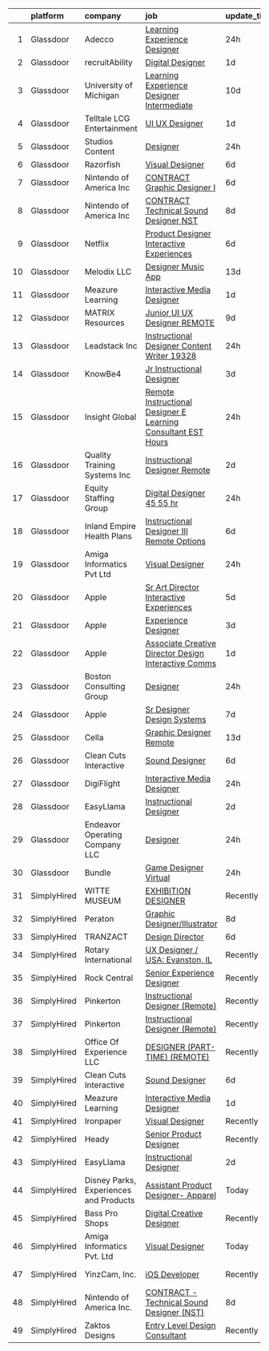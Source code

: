 

|    | platform    | company                                | job                                                                                                                                                                                                                                                                                                                                                                                                                                                                                                                                                                                                                                                                                                                                                                                                                                                                                                                                                                                                                                                                                                                                                                                                                                                                                                   | update_time   | location             |
|---:|:------------|:---------------------------------------|:------------------------------------------------------------------------------------------------------------------------------------------------------------------------------------------------------------------------------------------------------------------------------------------------------------------------------------------------------------------------------------------------------------------------------------------------------------------------------------------------------------------------------------------------------------------------------------------------------------------------------------------------------------------------------------------------------------------------------------------------------------------------------------------------------------------------------------------------------------------------------------------------------------------------------------------------------------------------------------------------------------------------------------------------------------------------------------------------------------------------------------------------------------------------------------------------------------------------------------------------------------------------------------------------------|:--------------|:---------------------|
|  1 | Glassdoor   | Adecco                                 | [Learning Experience Designer](https://www.glassdoor.com/partner/jobListing.htm?pos=110&ao=1110586&s=58&guid=00000182b4e006f6869103c9fa0742d9&src=GD_JOB_AD&t=SR&vt=w&ea=1&cs=1_c041d05a&cb=1660891957371&jobListingId=1008079111025&cpc=3DB599BF2F4828F0&jrtk=3-0-1gaqe01oijihg801-1gaqe01pfgsog800-d5f68bde9fbc040b--6NYlbfkN0CsARmfH1XNQTa22oGIIJ18FtyAjbQsgfeQZpddTLaeHhygH4euGCkj3BcQzwrXkBaXk-ST3fWbgnWAvtk70gTD1N8food62fA9s5b6fL_in_z5f5RqcsRZbrIYOHoWpYb-xLQvAuW67ypmgdZKbLO8FGB6ZtsdOoPIjwnkN5YXJHuYgGR8yn3t8k-5vOSlwQ4pwyacUthqYQbrZhcvuC3J9aeoM_oPExyaRNTG7GMk8fkxp9PyBmaH0O0LOULWFlbcYljEVp9BSwWR34dYCYWS2RQcsgLQIwS6WgLgzx0PlAIoKiyPFMjsLj3gBN91mUdDXafPTBPDxLzl-RaNHH1FFc5_4BJv63VGmz0Pe8_B_99wKLhhzPnja_HgCYGaw46QSOXVxsfKYyGcXzE4bF2i-mBoTQUWbFC6ztM3wSyWLE36SRZOqBxqvLfscPasyx0Qc1hvwUkgN_jTSaWpu1RaPN4MgXxBQ3s-w52gM-lUFcy0Ld2FhD95qJsLZz46HTVNMZVEPOpCqPvMEeE0ATvmD0cRqO7FDzLPkltXaRX-GtnoQ-lRe6QpHIeRiP82eyxXlv5zjUtjv6JmkGV9SNDPj9Wxoi-Jf6EqaomV2WKiDXSdOT0NFpFA1ddjioXjv8eE4Zghp3icSlQPE7g-t1yWYr2zxngMhkd-1BiJU2NkghVGus8kfCGPo1Osxy3PK5m863rjaqtFQFnyEU6gfuX2hX740i4GpjA6tdLXPxcrj2TfXG3h1lFIJq8z2kpdRa6v2SQfqUCaCpRV4yFw1McasVR_KepKjIyBYXuJXnpNa45Opa3Av6SMEQ9qllyrAkB4oVjklDIyDXTjOktjFrIKshYIhN4nyk2N5oeallYIeHZHdJo_CLpE8POUMCiGi8_zITahTXbkVNWdrsIX0f9s6QtFdSbJxwY%3D) | 24h           | Santa Clara, CA      |
|  2 | Glassdoor   | recruitAbility                         | [Digital Designer](https://www.glassdoor.com/partner/jobListing.htm?pos=105&ao=1110586&s=58&guid=00000182b4e006f6869103c9fa0742d9&src=GD_JOB_AD&t=SR&vt=w&ea=1&cs=1_bd0fa55c&cb=1660891957371&jobListingId=1008076562192&cpc=149B3D5996025BBA&jrtk=3-0-1gaqe01oijihg801-1gaqe01pfgsog800-84f7aba4a536d701--6NYlbfkN0CGG9KWCDlpnNsyBDyIiP_Q0811kl3MMa1wmNp0I1WtkTaTZU1gJWaiKEGe9oYuZ3B6YAoH_Bgr2TD3KjgDmiHUOhKiKP4NWpcFQBTraWpSjZqfkSRyLtUPyu-Aqai5mIQd7y0kWZVt_6ww7vSofiA2oQj8SlSMptj0ggTaq51RLEh50rfiPSDOFe5oJ5_cUNwr7GIGDCTvhhkkTb04vTYZjfgjMRBXv8tSMlse42y994OF-JcN-ZJrUYbJx0dsopri4qu3nhMMNjggkYDX6S-j6EVeA4Sj0GwazJdpOVWJpt-jrqJEw0HULd3sbaHx7pjYgMvzZnVcNpB0tY-CBydqPQaY0cW-JQOA-WeJ9ylcLtsgfuA559yvrZB6as6brKkc46T7DxoLlOeshQIca00ejXRR9Dgbbty0ELny95AWs1opzNqoMZ3HaiSJUqtG5R49ceu1hPjQoIyGxf8x6b5ZjbC8K_v5CBbzAEPwc6QiyAmDHNagKGBRnBDWtaxJT0nNfYjhzXeWXiLycocrHABT)                                                                                                                                                                                                                                                                                                                                                                                                                           | 1d            | Leander, TX          |
|  3 | Glassdoor   | University of Michigan                 | [Learning Experience Designer Intermediate](https://www.glassdoor.com/partner/jobListing.htm?pos=116&ao=1136043&s=58&guid=00000182b4e006f6869103c9fa0742d9&src=GD_JOB_AD&t=SR&vt=w&cs=1_7331981b&cb=1660891957372&jobListingId=1008060392143&jrtk=3-0-1gaqe01oijihg801-1gaqe01pfgsog800-841b29a382cacbfc-)                                                                                                                                                                                                                                                                                                                                                                                                                                                                                                                                                                                                                                                                                                                                                                                                                                                                                                                                                                                            | 10d           | Ann Arbor, MI        |
|  4 | Glassdoor   | Telltale   LCG Entertainment           | [UI UX Designer](https://www.glassdoor.com/partner/jobListing.htm?pos=126&ao=1136043&s=58&guid=00000182b4e006f6869103c9fa0742d9&src=GD_JOB_AD&t=SR&vt=w&ea=1&cs=1_bbb05a82&cb=1660891957373&jobListingId=1008077348225&jrtk=3-0-1gaqe01oijihg801-1gaqe01pfgsog800-d5910ed26c772035-)                                                                                                                                                                                                                                                                                                                                                                                                                                                                                                                                                                                                                                                                                                                                                                                                                                                                                                                                                                                                                  | 1d            | California           |
|  5 | Glassdoor   | Studios Content                        | [Designer](https://www.glassdoor.com/partner/jobListing.htm?pos=125&ao=1136043&s=58&guid=00000182b4e006f6869103c9fa0742d9&src=GD_JOB_AD&t=SR&vt=w&cs=1_16d0c760&cb=1660891957373&jobListingId=1008078500106&jrtk=3-0-1gaqe01oijihg801-1gaqe01pfgsog800-7e3a1ec9b393dd6b-)                                                                                                                                                                                                                                                                                                                                                                                                                                                                                                                                                                                                                                                                                                                                                                                                                                                                                                                                                                                                                             | 24h           | Burbank, CA          |
|  6 | Glassdoor   | Razorfish                              | [Visual Designer](https://www.glassdoor.com/partner/jobListing.htm?pos=114&ao=1136043&s=58&guid=00000182b4e006f6869103c9fa0742d9&src=GD_JOB_AD&t=SR&vt=w&ea=1&cs=1_b8ee3a2a&cb=1660891957372&jobListingId=1008069448286&jrtk=3-0-1gaqe01oijihg801-1gaqe01pfgsog800-2dd04ae385744f70-)                                                                                                                                                                                                                                                                                                                                                                                                                                                                                                                                                                                                                                                                                                                                                                                                                                                                                                                                                                                                                 | 6d            | Boston, MA           |
|  7 | Glassdoor   | Nintendo of America Inc                | [CONTRACT   Graphic Designer I](https://www.glassdoor.com/partner/jobListing.htm?pos=119&ao=1136043&s=58&guid=00000182b4e006f6869103c9fa0742d9&src=GD_JOB_AD&t=SR&vt=w&cs=1_6750a716&cb=1660891957372&jobListingId=1008069425781&jrtk=3-0-1gaqe01oijihg801-1gaqe01pfgsog800-d0b134663c89da81-)                                                                                                                                                                                                                                                                                                                                                                                                                                                                                                                                                                                                                                                                                                                                                                                                                                                                                                                                                                                                        | 6d            | Redmond, WA          |
|  8 | Glassdoor   | Nintendo of America Inc                | [CONTRACT   Technical Sound Designer  NST ](https://www.glassdoor.com/partner/jobListing.htm?pos=117&ao=1136043&s=58&guid=00000182b4e006f6869103c9fa0742d9&src=GD_JOB_AD&t=SR&vt=w&cs=1_c1709dd0&cb=1660891957372&jobListingId=1008066224463&jrtk=3-0-1gaqe01oijihg801-1gaqe01pfgsog800-4f54bb3e91a298df-)                                                                                                                                                                                                                                                                                                                                                                                                                                                                                                                                                                                                                                                                                                                                                                                                                                                                                                                                                                                            | 8d            | Redmond, WA          |
|  9 | Glassdoor   | Netflix                                | [Product Designer  Interactive Experiences](https://www.glassdoor.com/partner/jobListing.htm?pos=112&ao=1136043&s=58&guid=00000182b4e006f6869103c9fa0742d9&src=GD_JOB_AD&t=SR&vt=w&cs=1_505cda09&cb=1660891957371&jobListingId=1008069359389&jrtk=3-0-1gaqe01oijihg801-1gaqe01pfgsog800-b9bbc2e1ae291f89-)                                                                                                                                                                                                                                                                                                                                                                                                                                                                                                                                                                                                                                                                                                                                                                                                                                                                                                                                                                                            | 6d            | California           |
| 10 | Glassdoor   | Melodix LLC                            | [Designer  Music App](https://www.glassdoor.com/partner/jobListing.htm?pos=102&ao=1110586&s=58&guid=00000182b4e006f6869103c9fa0742d9&src=GD_JOB_AD&t=SR&vt=w&ea=1&cs=1_0495fc6a&cb=1660891957370&jobListingId=1008055438090&cpc=C891152315FA1AD8&jrtk=3-0-1gaqe01oijihg801-1gaqe01pfgsog800-ac0a77637fcb9bf8--6NYlbfkN0CdcVd3SDA1nO7RkKTAACmPV4xEt72Vls8LI2dqcgyOeN2acpaCqCtZFHnk2S48trzC_ObnGTOTe5kRGfu12v_De9jUavP08A2WRAog3aMdsjAI6I_R6O1cDNNKEa09O0E-iwX8N1-oYAU5FhKvOy5-7BJpglUoUiSCUUUOXhjsOD6RkIAJnCdLFpw6ltgLpfir9JL86qpavIqRUVXOezugj05CAs1XjnAXEDMHnOHXd7OLpLP09DANRAgZ3S8FnsP27KzNQPnAyfNFX1eInRHYwnSy5IQloH9nOydiBCZJZdzrddvQt1onOhADKCKRsvPJ4eG2fqIytSmoDRwZtkbzYVEQuFlqGCuhoauGEGQw_Athle7gntzMRji_URKA6HzaMZdvBuzy_OpncWy8avbM101w-YNDipHh-9ZlAo8QC9RXoGP-gNxdmErF-R5VNS7vZh0zJeN6z0XUU2MryVm17wqiDKWKZrWjLE7SsKPmrKQTsDF7pTRa)                                                                                                                                                                                                                                                                                                                                                                                                                                                        | 13d           | Remote               |
| 11 | Glassdoor   | Meazure Learning                       | [Interactive Media Designer](https://www.glassdoor.com/partner/jobListing.htm?pos=115&ao=1136043&s=58&guid=00000182b4e006f6869103c9fa0742d9&src=GD_JOB_AD&t=SR&vt=w&ea=1&cs=1_3c0bb1be&cb=1660891957372&jobListingId=1008077312452&jrtk=3-0-1gaqe01oijihg801-1gaqe01pfgsog800-55f72a9f9425cee4-)                                                                                                                                                                                                                                                                                                                                                                                                                                                                                                                                                                                                                                                                                                                                                                                                                                                                                                                                                                                                      | 1d            | Alabama              |
| 12 | Glassdoor   | MATRIX Resources                       | [Junior UI   UX Designer   REMOTE](https://www.glassdoor.com/partner/jobListing.htm?pos=108&ao=1110586&s=58&guid=00000182b4e006f6869103c9fa0742d9&src=GD_JOB_AD&t=SR&vt=w&ea=1&cs=1_b94898ad&cb=1660891957371&jobListingId=1008063613141&cpc=FB7E4A1762AE5BEC&jrtk=3-0-1gaqe01oijihg801-1gaqe01pfgsog800-93ed54646864d401--6NYlbfkN0De5ppvndiyxA0pMSLQzOe_j9Mra0KF_8EhxTxOKXtZIfhM20E97mGJ28x3XA14Fw347YOZu9H1TW3cLCgiKdU9XDBC-yui81Ij8BUAH8nl8ee4EJiqTqxlFfbk3D2KluRYfYu0o-hUQvrSDoDGqUIsSNBqgrVpxZuBg9O-U62m1upbkFW5GvtmmoNt4mzn6e1LH23TP2M81hzgQ0gdS2zq6jBN1wwpo3VFL0qjUDim8st2LUFtYyER-oQ3tnDxlnC09Q69s3iSfDIBGglmazDcf5NpIDSUZBAayMdE5RgDoAf1zvTQvhKxMfMrIh-fyGiSza754TiPriWJyKVCZnPnKZcJTJzM5ytNR7tOCmBQ6cHzIPiz-k0kh_UTaNdumziX7wkOXpJWJuBnr5B1hxSlrFSdeXZMWEd45-HiPQG2SwT6ieWP2UkZSEOomwitI-uqouuCWWY1z1o1DtukB4J6M1jNqUluyNLUpfXGLxuNqUkFGz-669JYng-CsOFVQmXNuqPkpndMF0FNDTDzUADDfcosKuKazPDLQ5KJQNcsQw%3D%3D)                                                                                                                                                                                                                                                                                                                                                                               | 9d            | Naperville, IL       |
| 13 | Glassdoor   | Leadstack Inc                          | [Instructional Designer Content Writer 19328](https://www.glassdoor.com/partner/jobListing.htm?pos=106&ao=1110586&s=58&guid=00000182b4e006f6869103c9fa0742d9&src=GD_JOB_AD&t=SR&vt=w&ea=1&cs=1_d2ed4ee3&cb=1660891957371&jobListingId=1008079551490&cpc=3BA4CE39D5B5DEF5&jrtk=3-0-1gaqe01oijihg801-1gaqe01pfgsog800-5b7e8c73342b138a--6NYlbfkN0AN1DXOJ3XjvJpsorCLbwBX67_Zmbno95PICvIB5GJH13XHFuyYrum6AmNcT9_RMPNsHxWjotvePtNBjDKQnRr-CN0u1G_0s4BpRXq1Q4MrvQrvXobe2-8pEbYmlIMJUDD85HDI7EUQKNi83Xuw2dNkHzZXzPOX6AiLhEjeJBss5Shp4wIASUJHvWfPWgfNR3cyiS0I8M3h6a-OkXRzEQhwjitaVMMgtkPsLiU8TA_4ZQCKWFEl0CUi1UG-PsxnaTDFma0las9M8oBpcdEQ898GIxxMMf0QV5U0FrbwKBjhSkQ7zVL_OG8Dsp8xLgnqcosWbhVaLN1gsOL48HqleVSmK4PEgVTA1i5WkIAAqL2_mJcym5kXUPz_N2vY9o53_CG-IwWdDfpFS7AAODvyNxzrOhBPA4C_7MNcCafntSqaBtgr_zP2df6BiyLRDPksywVR6gieDzqpeogtDqCUYMQcUYUHkBcd8j1CgAxoSwCCAmJb80zN-ceY2bs6uXWuLBM%3D)                                                                                                                                                                                                                                                                                                                                                                                                                  | 24h           | Chicago, IL          |
| 14 | Glassdoor   | KnowBe4                                | [Jr  Instructional Designer](https://www.glassdoor.com/partner/jobListing.htm?pos=127&ao=1136043&s=58&guid=00000182b4e006f6869103c9fa0742d9&src=GD_JOB_AD&t=SR&vt=w&ea=1&cs=1_037c56e0&cb=1660891957373&jobListingId=1008072445544&jrtk=3-0-1gaqe01oijihg801-1gaqe01pfgsog800-59aa386d6322adbe-)                                                                                                                                                                                                                                                                                                                                                                                                                                                                                                                                                                                                                                                                                                                                                                                                                                                                                                                                                                                                      | 3d            | Clearwater, FL       |
| 15 | Glassdoor   | Insight Global                         | [Remote Instructional Designer E Learning Consultant  EST Hours ](https://www.glassdoor.com/partner/jobListing.htm?pos=109&ao=1110586&s=58&guid=00000182b4e006f6869103c9fa0742d9&src=GD_JOB_AD&t=SR&vt=w&ea=1&cs=1_7a58b1fd&cb=1660891957371&jobListingId=1008078790467&cpc=8795CF9063CD573D&jrtk=3-0-1gaqe01oijihg801-1gaqe01pfgsog800-fbc3bba26bb06184--6NYlbfkN0BKkHZu3wF05EeDimN_p6sYpKCMArvwa95YdH7UpkaBCobj99dZAfyu9JevU964-bKfT3PuzLu_ldolfiwO2inBCmHa1_THBIO7Mrpr8ugrzMpoAYT2DZw39dtkGe9gZR1bAwwsuSauuCN1WT5-VxCE89qHOxLhWx2FAI90n2zoDKChGMv4qOoptNE_rxCIsetEWD2NYNqv9cxzTkABoxDsSetwKfJ2thc7wlu63lNiUkYxYs8gdrZUxYS3WuKIo7VnLY9zoWlLxSxUPEKM1xdKYpJqizUgMsnlVK7zi2_xndaQu7SABXRFKqgDzzI4S0_xAe2nNEmq9lrjD92jyOJ9V0kL-hIALkKUsrESLQ6ViTyB0bZh9d4epoYCBJSZXNrCm-CzlqOW5Iq8diauEErSm4hL082NgA9gXW-yvD70bBwkLXZ4ivY2YcOj_wN0HFCj5x7R99yKYIeIyV5gSMdTZ6IxK5HLXOS-dBb3H_f7uSiZNtsI3icWjT2Ir-H9ZkF3qneivJqU_A%3D%3D)                                                                                                                                                                                                                                                                                                                                                                                | 24h           | Remote               |
| 16 | Glassdoor   | Quality Training Systems Inc           | [Instructional Designer  Remote ](https://www.glassdoor.com/partner/jobListing.htm?pos=103&ao=1110586&s=58&guid=00000182b4e006f6869103c9fa0742d9&src=GD_JOB_AD&t=SR&vt=w&ea=1&cs=1_a4dfae57&cb=1660891957370&jobListingId=1008073674626&cpc=451933188B21919D&jrtk=3-0-1gaqe01oijihg801-1gaqe01pfgsog800-7548cc2409c09d8f--6NYlbfkN0Do0NJZxTlNQv8zNit5bjNgC4ptqUVvfA2tyS3ZXr20tD-PYFOMaTwZLb1B22RU8arf73TsLtlexIKdhFYjLoaF7YraZ9Kk1SBoAFQFwuiW_adojCM3ev6KKRysGw-MIsP-L68djQiiyhyajB3vq3642FZhB2k9vtThpG4u_5dbyIxNlJjyTAhX0deeE93JuT4bUz2PAQoYWqcgkTCj12glvo_Ylsjua0yx7r-MEE8vQ4DS1P0aoHW2l5ZSzLHKYmIofjJu-ZZ27sQIuiMETtmhEpUleBSe5f7v8pIjeamwiLW2B-DL5iSEbTPN7ma65JGqwfdv5Dm_jZ_7s0A5VMoEZxSX3O_Gkou4WzLQ24J9WEUhWo7J_GT8Gm5okt6d--QB5hFNzIxU_r64co8xiBt-4vNb3HH34g-BhPxC8fVjMRD8NmDyrwcdoDbe3-q_5iXY0z1XeaRYH5uUzLqI8Fdz3cTWqj2MOhsp_8UmntqSYWs2Y_nY4Y8b9S54MxZltHU%3D)                                                                                                                                                                                                                                                                                                                                                                                                                              | 2d            | Remote               |
| 17 | Glassdoor   | Equity Staffing Group                  | [Digital Designer   45    55 hr ](https://www.glassdoor.com/partner/jobListing.htm?pos=111&ao=1110586&s=58&guid=00000182b4e006f6869103c9fa0742d9&src=GD_JOB_AD&t=SR&vt=w&ea=1&cs=1_4c52f23d&cb=1660891957371&jobListingId=1008078619294&cpc=9908D8D4413DBB8A&jrtk=3-0-1gaqe01oijihg801-1gaqe01pfgsog800-f157491ccf6d9c7b--6NYlbfkN0C1yyJIapRlEdYOhDmVropYbNu6_NST9zaz4GWjsOuGwSr2S_wuxMSgMUxyoNOegNJ_MR9YBqCM6Xqh9-Q4Aae1mUPg_y8I2lywr-DW5VsUithgMilTEXphIfKgCACnmeGel4EQKYYZmHJV3oRXG2rWr_Ud7F_9XEJM3WRdc3Rmcv5JIHHQEg4eFw-eYKQP8v4aNNZm1lkWJut1HczbT7RLnnfrytptBZVJVEGgt3PnfIg3D95tgTpTlWMnVyiMfGhHhVxTt6FT31YG35-a4YH6pisF26-oYpWEjdE1bEIpRl9Zcfdqw3SdZ1YIlo4mHzQrW0uT_GcAAeYeNK-09AVbmphyrfCKtw6ol9PF8gI2-V64aGW-3r9Zb9ZcH0TFPq0OQUbbNjMrSRZcFb9_tKa7FXq1apFoEe5qOd5K3FOgdHXAIX6l2q5FHqjt_PLF4LVHsyatgY216YNUYY8dGWxiiHnR8wJIEe1owBuMXpMDc0ukTucmdyfZAwJ7xuBoco6yOkEbOyNYeg%3D%3D)                                                                                                                                                                                                                                                                                                                                                                                                                | 24h           | Remote               |
| 18 | Glassdoor   | Inland Empire Health Plans             | [Instructional Designer III  Remote Options ](https://www.glassdoor.com/partner/jobListing.htm?pos=121&ao=1136043&s=58&guid=00000182b4e006f6869103c9fa0742d9&src=GD_JOB_AD&t=SR&vt=w&cs=1_7ce62f90&cb=1660891957372&jobListingId=1008069325976&jrtk=3-0-1gaqe01oijihg801-1gaqe01pfgsog800-dda88814a8996fbd-)                                                                                                                                                                                                                                                                                                                                                                                                                                                                                                                                                                                                                                                                                                                                                                                                                                                                                                                                                                                          | 6d            | Rancho Cucamonga, CA |
| 19 | Glassdoor   | Amiga Informatics Pvt  Ltd             | [Visual Designer](https://www.glassdoor.com/partner/jobListing.htm?pos=124&ao=1136043&s=58&guid=00000182b4e006f6869103c9fa0742d9&src=GD_JOB_AD&t=SR&vt=w&ea=1&cs=1_c02a79c4&cb=1660891957373&jobListingId=1008079318506&jrtk=3-0-1gaqe01oijihg801-1gaqe01pfgsog800-43f5cbf4c9e814c1-)                                                                                                                                                                                                                                                                                                                                                                                                                                                                                                                                                                                                                                                                                                                                                                                                                                                                                                                                                                                                                 | 24h           | Remote               |
| 20 | Glassdoor   | Apple                                  | [Sr  Art Director  Interactive Experiences](https://www.glassdoor.com/partner/jobListing.htm?pos=130&ao=1136043&s=58&guid=00000182b4e006f6869103c9fa0742d9&src=GD_JOB_AD&t=SR&vt=w&cs=1_ec54bcb4&cb=1660891957373&jobListingId=1008069663444&jrtk=3-0-1gaqe01oijihg801-1gaqe01pfgsog800-90bacf3e3ea7a46c-)                                                                                                                                                                                                                                                                                                                                                                                                                                                                                                                                                                                                                                                                                                                                                                                                                                                                                                                                                                                            | 5d            | Austin, TX           |
| 21 | Glassdoor   | Apple                                  | [Experience Designer](https://www.glassdoor.com/partner/jobListing.htm?pos=122&ao=1136043&s=58&guid=00000182b4e006f6869103c9fa0742d9&src=GD_JOB_AD&t=SR&vt=w&cs=1_a1edd769&cb=1660891957372&jobListingId=1008071543111&jrtk=3-0-1gaqe01oijihg801-1gaqe01pfgsog800-d1233c61bb62ac62-)                                                                                                                                                                                                                                                                                                                                                                                                                                                                                                                                                                                                                                                                                                                                                                                                                                                                                                                                                                                                                  | 3d            | Cupertino, CA        |
| 22 | Glassdoor   | Apple                                  | [Associate Creative Director  Design  Interactive Comms](https://www.glassdoor.com/partner/jobListing.htm?pos=113&ao=1136043&s=58&guid=00000182b4e006f6869103c9fa0742d9&src=GD_JOB_AD&t=SR&vt=w&cs=1_5a256c56&cb=1660891957372&jobListingId=1008077637787&jrtk=3-0-1gaqe01oijihg801-1gaqe01pfgsog800-db0ab7f1b52bf141-)                                                                                                                                                                                                                                                                                                                                                                                                                                                                                                                                                                                                                                                                                                                                                                                                                                                                                                                                                                               | 1d            | Cupertino, CA        |
| 23 | Glassdoor   | Boston Consulting Group                | [Designer](https://www.glassdoor.com/partner/jobListing.htm?pos=104&ao=1110586&s=58&guid=00000182b4e006f6869103c9fa0742d9&src=GD_JOB_AD&t=SR&vt=w&cs=1_93d5f04c&cb=1660891957370&jobListingId=1008079740503&cpc=FAE5E775D180B2FB&jrtk=3-0-1gaqe01oijihg801-1gaqe01pfgsog800-ac0234b39e72fda7--6NYlbfkN0BRT_J8tESNZROimpc0WyD7EGfhllYDKcBPIyLxids1TSfSQiqjuGc5zGV0UAEQCGOExvdY8IV6OwNtffs2dUnFqi6BByaFoglZRWEtb5LlbqIL03VnIRlOhlM83ovIWWmAw3GjYLlg4ZmlYRRfXlRK7NAnLhg18STRNQJ0FQ5AHwr_k9aV6zeNIqQxuJ4fNxF8YjK7E6cHpZ_r1FNuEIJWhWw3ijxJOBauaMA7gOkDf4IAivEdS_N2K3ABl5moJ-YwFNHkQJd-X8hnlF_zA2klwGf9iVGF7WhmvPwKDIlFIe1u9qkeD_FY8oAMahV7UlgVTh83fGmdY-W9Lu2EETFhE6VXkjAqLJGON8H4YAj7FkXoxJYTYtz5EasCRoi2MofGfVRzzayi9YhNNkujs-HTt1OTWsVz726V264IC8DOfchi1J2GkDZtCPgv4PwrrlWurA-pt25v3kSgr5rdl4MIBEch1m8v9lgpDk_0DPEvF7byU75l68Q2)                                                                                                                                                                                                                                                                                                                                                                                                                                                                        | 24h           | Atlanta, GA          |
| 24 | Glassdoor   | Apple                                  | [Sr  Designer  Design Systems](https://www.glassdoor.com/partner/jobListing.htm?pos=129&ao=1136043&s=58&guid=00000182b4e006f6869103c9fa0742d9&src=GD_JOB_AD&t=SR&vt=w&cs=1_16ac6fb9&cb=1660891957373&jobListingId=1008066722317&jrtk=3-0-1gaqe01oijihg801-1gaqe01pfgsog800-583032b7a0e3b375-)                                                                                                                                                                                                                                                                                                                                                                                                                                                                                                                                                                                                                                                                                                                                                                                                                                                                                                                                                                                                         | 7d            | Cupertino, CA        |
| 25 | Glassdoor   | Cella                                  | [Graphic Designer  Remote ](https://www.glassdoor.com/partner/jobListing.htm?pos=107&ao=1110586&s=58&guid=00000182b4e006f6869103c9fa0742d9&src=GD_JOB_AD&t=SR&vt=w&cs=1_15795dff&cb=1660891957372&jobListingId=1008055100464&cpc=8795CF9063CD573D&jrtk=3-0-1gaqe01oijihg801-1gaqe01pfgsog800-8a21539ff37dcdf0--6NYlbfkN0ABL5jwqrJX8j4-zsE1pdctockIOMh3bUiDojLxDHSgft-IBPHc-ugKxXUaFJpc9ddl6vOEnOsXPysqrjtM0iNgqtRTLvWMnSGnxWTTpevr33enHPKvmeiN2j5AHOW80dhcByS70jb9Pg4Nn-OYaqNkCkgWk0AbKBiPIythtbGon_lFVnCjQ4CwNKSqLetOKQ1mbsUUCFnPI8iYsCpJwqBq5n-2MVofDij9ZYmlrR5Htk9LtVPImqPPrmF9dXrxugp9BR-ZNhvO0jALaskBOIr6xFWlZmvR9pYmbEdvuuVSmfcr-GUj9AZiVfbnVKIO8OJaeOUwOJQDeU-qKPRASBN5CjRthdPU41tE8gyWOC0sYy_24l-lrz3SRHq2u-VOx7evqeF12GDLAFx0IS1Z6vm5g2zlW3dv1l_velLxK9fsFte3AufsR8Q0SfAiGdAxznUuS60H7VEhK6f-trPFTxkTiLCSi03Kg2wmQmfvpsdgzwxCFApynjKb7M3hZAcU67llw9iC4P4qs0vrM99k4UliLYLSDe6toMmVWbDTgcwZL7tuYmZw3uLWoNROvI9FauWKzre2EazDr6u32QhyyeNGMxYRDZ3I26zRi8tH50oZDrJmGYE5vvS-K8pTtigUxQ-LDo6n2ciF8P7TpyJ99j8KSnCtOwiYunuUdRlo_1X_j66IfgLHFrRZpdp8dDatFF2XtpFzVv4vqWlQEmWG1q9ZGY8Mv7ckH3R_922XRkVcMptJbywaH-9Q)                                                                                                                                                                                       | 13d           | Bridgewater, NJ      |
| 26 | Glassdoor   | Clean Cuts Interactive                 | [Sound Designer](https://www.glassdoor.com/partner/jobListing.htm?pos=101&ao=1110586&s=58&guid=00000182b4e006f6869103c9fa0742d9&src=GD_JOB_AD&t=SR&vt=w&ea=1&cs=1_741b7724&cb=1660891957370&jobListingId=1008068462835&cpc=B076152010A3B66C&jrtk=3-0-1gaqe01oijihg801-1gaqe01pfgsog800-180f36a67d041096--6NYlbfkN0BdWmvb-rJl2QNnPZsqfom0WtyBpRDZD-qGOAPpXEAerX6a6oApLbNube8VIkmBRry4WGRoB0qsfFORcDwlv5J-Sd2QpNdWVPU3rpOKe16b-v51oCGYFn1Gg0GCh9sLO-2YemhZ2pKU_mGnQ6gmjy9PJXCZWcP9S85pmy_gMB17x15owpHU1MnjT43sqb3YyQDeLjrcU3bpFbe8y86U1in1VkOyVhc75wJwq5dxdBkIpbaHx6JopcPkfybo3p9CNMf-oiB03jGo0WzMn9th2JT-tS8KzxmpvLmX6KKWYl1SIEJz4XWxnf-koSM4pViVNyaSgb8RpivoVqQOnKI4IMhLoC-9HnxzJPkBPniii6HQ5yBTQhMdfbFkFRvebo578NgDAs1BB8JeFqdkrhPs4tvq05h3b-E-ABFnjjAJnGlEcYPNH-axRwcr-06VYrMnZcvLASr9MkNLvAsa4X__1wKH_YA6-EiOH1qdvbzg3ADNebpBIccx6qbE)                                                                                                                                                                                                                                                                                                                                                                                                                                                             | 6d            | Remote               |
| 27 | Glassdoor   | DigiFlight                             | [Interactive Media Designer](https://www.glassdoor.com/partner/jobListing.htm?pos=120&ao=1136043&s=58&guid=00000182b4e006f6869103c9fa0742d9&src=GD_JOB_AD&t=SR&vt=w&ea=1&cs=1_fe119ccc&cb=1660891957372&jobListingId=1008079083295&jrtk=3-0-1gaqe01oijihg801-1gaqe01pfgsog800-49f6011c2d0eb981-)                                                                                                                                                                                                                                                                                                                                                                                                                                                                                                                                                                                                                                                                                                                                                                                                                                                                                                                                                                                                      | 24h           | Columbia, MD         |
| 28 | Glassdoor   | EasyLlama                              | [Instructional Designer](https://www.glassdoor.com/partner/jobListing.htm?pos=118&ao=1136043&s=58&guid=00000182b4e006f6869103c9fa0742d9&src=GD_JOB_AD&t=SR&vt=w&ea=1&cs=1_e501e9a3&cb=1660891957372&jobListingId=1008074963718&jrtk=3-0-1gaqe01oijihg801-1gaqe01pfgsog800-54cc08c9d2271055-)                                                                                                                                                                                                                                                                                                                                                                                                                                                                                                                                                                                                                                                                                                                                                                                                                                                                                                                                                                                                          | 2d            | Remote               |
| 29 | Glassdoor   | Endeavor Operating Company  LLC        | [Designer](https://www.glassdoor.com/partner/jobListing.htm?pos=123&ao=1136043&s=58&guid=00000182b4e006f6869103c9fa0742d9&src=GD_JOB_AD&t=SR&vt=w&cs=1_b303d449&cb=1660891957372&jobListingId=1008079101133&jrtk=3-0-1gaqe01oijihg801-1gaqe01pfgsog800-826e08f9c9af7a25-)                                                                                                                                                                                                                                                                                                                                                                                                                                                                                                                                                                                                                                                                                                                                                                                                                                                                                                                                                                                                                             | 24h           | Philadelphia, PA     |
| 30 | Glassdoor   | Bundle                                 | [Game Designer  Virtual ](https://www.glassdoor.com/partner/jobListing.htm?pos=128&ao=1136043&s=58&guid=00000182b4e006f6869103c9fa0742d9&src=GD_JOB_AD&t=SR&vt=w&ea=1&cs=1_b25ced74&cb=1660891957373&jobListingId=1008079560672&jrtk=3-0-1gaqe01oijihg801-1gaqe01pfgsog800-750ea4ec84bd0b34-)                                                                                                                                                                                                                                                                                                                                                                                                                                                                                                                                                                                                                                                                                                                                                                                                                                                                                                                                                                                                         | 24h           | Remote               |
| 31 | SimplyHired | WITTE MUSEUM                           | [EXHIBITION DESIGNER](https://www.simplyhired.com/job/DXfO4NW_88IbYEV9hwvdzIT7z2fs5hp0Upd2XIp28ETLbAhlG1c1Mw?q=interactive+designer)                                                                                                                                                                                                                                                                                                                                                                                                                                                                                                                                                                                                                                                                                                                                                                                                                                                                                                                                                                                                                                                                                                                                                                  | Recently      | San Antonio, TX      |
| 32 | SimplyHired | Peraton                                | [Graphic Designer/Illustrator](https://www.simplyhired.com/job/qPgY2eAAXeFVDClMPiv6aQ7SNQJC_3pr_mCUUoX7ucxkvEQHNHj-lA?q=interactive+designer)                                                                                                                                                                                                                                                                                                                                                                                                                                                                                                                                                                                                                                                                                                                                                                                                                                                                                                                                                                                                                                                                                                                                                         | 8d            | Chantilly, VA        |
| 33 | SimplyHired | TRANZACT                               | [Design Director](https://www.simplyhired.com/job/OjOR0JEvAKDcurugqPweDYzVCGia1PiQE_ud0Q11rX233tr48fhi9A?q=interactive+designer)                                                                                                                                                                                                                                                                                                                                                                                                                                                                                                                                                                                                                                                                                                                                                                                                                                                                                                                                                                                                                                                                                                                                                                      | 6d            | Raleigh, NC          |
| 34 | SimplyHired | Rotary International                   | [UX Designer / USA: Evanston, IL](https://www.simplyhired.com/job/-0UTjoAdwALpU7EyhFmtGa7TZfbyDl_5S-u2gfLP24tVGW_pZ2h7wg?q=interactive+designer)                                                                                                                                                                                                                                                                                                                                                                                                                                                                                                                                                                                                                                                                                                                                                                                                                                                                                                                                                                                                                                                                                                                                                      | Recently      | Evanston, IL         |
| 35 | SimplyHired | Rock Central                           | [Senior Experience Designer](https://www.simplyhired.com/job/UsF5NXTI_IXYhcawUmw3kN32jP06WleBqauCl8-aleTJzozKLE6Thw?q=interactive+designer)                                                                                                                                                                                                                                                                                                                                                                                                                                                                                                                                                                                                                                                                                                                                                                                                                                                                                                                                                                                                                                                                                                                                                           | Recently      | Detroit, MI          |
| 36 | SimplyHired | Pinkerton                              | [Instructional Designer (Remote)](https://www.simplyhired.com/job/PlvLyUw16ZDnnGFVY_zZsvgU15SXLN9FAPcn8g27xDnMhvmlcbBjEw?q=interactive+designer)                                                                                                                                                                                                                                                                                                                                                                                                                                                                                                                                                                                                                                                                                                                                                                                                                                                                                                                                                                                                                                                                                                                                                      | Recently      | Remote               |
| 37 | SimplyHired | Pinkerton                              | [Instructional Designer (Remote)](https://www.simplyhired.com/job/PlvLyUw16ZDnnGFVY_zZsvgU15SXLN9FAPcn8g27xDnMhvmlcbBjEw?q=interactive+designer)                                                                                                                                                                                                                                                                                                                                                                                                                                                                                                                                                                                                                                                                                                                                                                                                                                                                                                                                                                                                                                                                                                                                                      | Recently      | Remote               |
| 38 | SimplyHired | Office Of Experience LLC               | [DESIGNER (PART-TIME) (REMOTE)](https://www.simplyhired.com/job/yUtNm7aP5k7lf3a27Q4KIbyvuM9A7WQE2tgKPjPrP4xRwKfFS33ECw?q=interactive+designer)                                                                                                                                                                                                                                                                                                                                                                                                                                                                                                                                                                                                                                                                                                                                                                                                                                                                                                                                                                                                                                                                                                                                                        | Recently      | Chicago, IL          |
| 39 | SimplyHired | Clean Cuts Interactive                 | [Sound Designer](https://www.simplyhired.com/job/URpHRLKxsUQ4hdInq3xa6FnJYJDM-ccCCSLPb7pl2cnZUbjIHBvDJg?q=interactive+designer)                                                                                                                                                                                                                                                                                                                                                                                                                                                                                                                                                                                                                                                                                                                                                                                                                                                                                                                                                                                                                                                                                                                                                                       | 6d            | Remote               |
| 40 | SimplyHired | Meazure Learning                       | [Interactive Media Designer](https://www.simplyhired.com/job/ZO5-3Fzu32zGdSPceStMpqwv95gof7ztfOO1-lu-oIRBAz8O7cQ7CA?q=interactive+designer)                                                                                                                                                                                                                                                                                                                                                                                                                                                                                                                                                                                                                                                                                                                                                                                                                                                                                                                                                                                                                                                                                                                                                           | 1d            | Alabama              |
| 41 | SimplyHired | Ironpaper                              | [Visual Designer](https://www.simplyhired.com/job/1SkM6x3r4U5o5UTjKxdqvY-PSaFYbXUh9GChbhyI6oRMh9OnvH66vA?q=interactive+designer)                                                                                                                                                                                                                                                                                                                                                                                                                                                                                                                                                                                                                                                                                                                                                                                                                                                                                                                                                                                                                                                                                                                                                                      | Recently      | Remote               |
| 42 | SimplyHired | Heady                                  | [Senior Product Designer](https://www.simplyhired.com/job/re6nbEp9-8u6KCznZJWBoJb932EImnwQ9XAfnjlgHA3tqNjGGkqdTQ?q=interactive+designer)                                                                                                                                                                                                                                                                                                                                                                                                                                                                                                                                                                                                                                                                                                                                                                                                                                                                                                                                                                                                                                                                                                                                                              | Recently      | Brooklyn, NY         |
| 43 | SimplyHired | EasyLlama                              | [Instructional Designer](https://www.simplyhired.com/job/fZb4_iK_TMLxqkcJ3FnywvbaGEq9cvObrmumXy0jlQqcHNyy43AaDw?q=interactive+designer)                                                                                                                                                                                                                                                                                                                                                                                                                                                                                                                                                                                                                                                                                                                                                                                                                                                                                                                                                                                                                                                                                                                                                               | 2d            | Remote               |
| 44 | SimplyHired | Disney Parks, Experiences and Products | [Assistant Product Designer- Apparel](https://www.simplyhired.com/job/LcL3JTITDgbKZ-jyaJCMnJlsRbH4Hwysy76afTGbAOnYbQBTfYlAhw?q=interactive+designer)                                                                                                                                                                                                                                                                                                                                                                                                                                                                                                                                                                                                                                                                                                                                                                                                                                                                                                                                                                                                                                                                                                                                                  | Today         | Kissimmee, FL        |
| 45 | SimplyHired | Bass Pro Shops                         | [Digital Creative Designer](https://www.simplyhired.com/job/Omdk4rUeXrkRcUNh14HxvB3gE2zjLQfaM48F4honWvpjDwZCVVK3aA?q=interactive+designer)                                                                                                                                                                                                                                                                                                                                                                                                                                                                                                                                                                                                                                                                                                                                                                                                                                                                                                                                                                                                                                                                                                                                                            | Recently      | Springfield, MO      |
| 46 | SimplyHired | Amiga Informatics Pvt. Ltd             | [Visual Designer](https://www.simplyhired.com/job/E_hLUVpjN58lWN8a0x3JqZQLd5uTzYMdfmhgKvNTtKiwiD_77hgAAA?q=interactive+designer)                                                                                                                                                                                                                                                                                                                                                                                                                                                                                                                                                                                                                                                                                                                                                                                                                                                                                                                                                                                                                                                                                                                                                                      | Today         | Remote               |
| 47 | SimplyHired | YinzCam, Inc.                          | [iOS Developer](https://www.simplyhired.com/job/O7s3dealHuxhU0MGhoaMnfOJziqVEUTHKEJtlDWUSPF8S_dqWf-8-Q?q=interactive+designer)                                                                                                                                                                                                                                                                                                                                                                                                                                                                                                                                                                                                                                                                                                                                                                                                                                                                                                                                                                                                                                                                                                                                                                        | Recently      | Pittsburgh, PA       |
| 48 | SimplyHired | Nintendo of America Inc.               | [CONTRACT - Technical Sound Designer (NST)](https://www.simplyhired.com/job/TPW0XrKmxf-vwIJbi5AmHPtMATFGZtcAoqs0JfFzV3o8SCHuwWm1gw?q=interactive+designer)                                                                                                                                                                                                                                                                                                                                                                                                                                                                                                                                                                                                                                                                                                                                                                                                                                                                                                                                                                                                                                                                                                                                            | 8d            | Redmond, WA          |
| 49 | SimplyHired | Zaktos Designs                         | [Entry Level Design Consultant](https://www.simplyhired.com/job/8-pArhPkAwN_r_p08FRWytUWzuq_HiOU6p9-oqtg7uLsAg7gVS1VbA?q=interactive+designer)                                                                                                                                                                                                                                                                                                                                                                                                                                                                                                                                                                                                                                                                                                                                                                                                                                                                                                                                                                                                                                                                                                                                                        | Recently      | Georgia              |